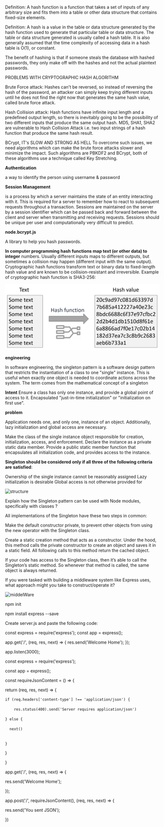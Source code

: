 Definition: A hash function is a function that takes a set of inputs of any arbitrary size and fits them into a table or other data structure that contains fixed-size elements.

 

Definition: A hash is a value in the table or data structure generated by the hash function used to generate that particular table or data structure. The table or data structure generated is usually called a hash table. It is also generally assumed that the time complexity of accessing data in a hash table is O(1), or constant.

The benefit of hashing is that if someone steals the database with hashed passwords, they only make off with the hashes and not the actual plaintext passwords. 

PROBLEMS WITH CRYPTOGRAPHIC HASH ALGORITHM

Brute Force attack: Hashes can't be reversed, so instead of reversing the hash of the password, an attacker can simply keep trying different inputs until he does not find the right now that generates the same hash value, called brute force attack.


Hash Collision attack: Hash functions have infinite input length and a predefined output length, so there is inevitably going to be the possibility of two different inputs that produce the same output hash. MD5, SHA1, SHA2 are vulnerable to Hash Collision Attack i.e. two input strings of a hash function that produce the same hash result.

BCrypt, IT's SLOW AND STRONG AS HELL
To overcome such issues, we need algorithms which can make the brute force attacks slower and minimize the impact. Such algorithms are PBKDF2 and BCrypt, both of these algorithms use a technique called Key Stretching.

**Authentication**

a way to identify  the person using username & password 

**Session Management**

 is a process by which a server maintains the state of an entity interacting with it. This is required for a server to remember how to react to subsequent requests throughout a transaction. Sessions are maintained on the server by a session identifier which can be passed back and forward between the client and server when transmitting and receiving requests. Sessions should be unique per user and computationally very difficult to predict. 

**node.bcrypt.js**

A library to help you hash passwords.

**In computer programming hash functions map text (or other data) to integer**
 numbers. Usually different inputs maps to different outputs, but sometimes a collision may happen (different input with the same output).
Cryptographic hash functions transform text or binary data to fixed-length hash value and are known to be collision-resistant and irreversible. Example of cryptographic hash function is SHA3-256:

![hash](crypto-hash-function.jpg)

**engineering**

In software engineering, the singleton pattern is a software design pattern that restricts the instantiation of a class to one "single" instance. This is useful when exactly one object is needed to coordinate actions across the system. The term comes from the mathematical concept of a singleton



**Intent**
Ensure a class has only one instance, and provide a global point of access to it.
Encapsulated "just-in-time initialization" or "initialization on first use".

**problem**

Application needs one, and only one, instance of an object. Additionally, lazy initialization and global access are necessary.

Make the class of the single instance object responsible for creation, initialization, access, and enforcement. Declare the instance as a private static data member. Provide a public static member function that encapsulates all initialization code, and provides access to the instance.

**Singleton should be considered only if all three of the following criteria are** **satisfied**:

Ownership of the single instance cannot be reasonably assigned
Lazy initialization is desirable
Global access is not otherwise provided for

![structure](https://sourcemaking.com/files/v2/content/patterns/Singleton.png?id=f4365f71b3d6e8e39303)


Explain how the Singleton pattern can be used with Node modules, specifically with classes ?

All implementations of the Singleton have these two steps in common:

Make the default constructor private, to prevent other objects from using the new operator with the Singleton class.

Create a static creation method that acts as a constructor. Under the hood, this method calls the private constructor to create an object and saves it in a static field. All following calls to this method return the cached object.

If your code has access to the Singleton class, then it’s able to call the Singleton’s static method. So whenever that method is called, the same object is always returned.

If you were tasked with building a middleware system like Express uses, what approach might you take to construct/operate it?


![middelWare](https://d33wubrfki0l68.cloudfront.net/a22bb45df146d43b57f2f6c90182d19e7394cd96/d6e10/assets-jekyll/blog/express-middleware-examples/middleware-30b3b30ad54e21d8281719042860f3edd9fb1f40f93150233a08165d908f4631.png)

npm init

npm install express --save

Create server.js and paste the following code:

const express = require('express');
const app = express();

app.get('/', (req, res, next) => {
  res.send('Welcome Home');
});

app.listen(3000);





const express = require('express');

const app = express();


const requireJsonContent = () => {

  return (req, res, next) => {
      
    if (req.headers['content-type'] !== 'application/json') {

        res.status(400).send('Server requires application/json')

    } else {

      next()


    }

  }

}


app.get('/', (req, res, next) => {

  res.send('Welcome Home');

});



app.post('/', requireJsonContent(), (req, res, next) => {

  res.send('You sent JSON');

})

